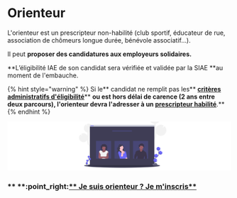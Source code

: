# Orienteur

L'orienteur est un prescripteur non-habilité (club sportif, éducateur de rue, association de chômeurs longue durée, bénévole associatif…).

Il peut **proposer des candidatures aux employeurs solidaires.**

**L’éligibilité IAE de son candidat sera vérifiée et validée par la SIAE **au moment de l'embauche.

{% hint style="warning" %}
Si le** candidat ne remplit pas les** [**critères administratifs d'éligibilité**](../../qui-est-eligible-iae-criteres-eligibilite/#criteres-administratifs-de-niveau-1)** **ou est **hors délai de carence** (2 ans entre deux parcours), l'orienteur devra **l'adresser à un** [**prescripteur habilité**](prescripteur-habilite.md)**.**
{% endhint %}



![](../../.gitbook/assets/capture-de-cran-2020-06-23-a-12.05.31.png)



### **    **:point\_right:****[** Je suis orienteur ? Je m'inscris**](https://emplois.inclusion.beta.gouv.fr/signup/prescriber/is\_pole\_emploi)****
